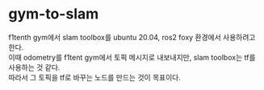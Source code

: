 # gym-to-slam

f1tenth gym에서 slam toolbox를 ubuntu 20.04, ros2 foxy 환경에서 사용하려고 한다.  
이때 odometry를 f1tent gym에서 토픽 메시지로 내보내지만, slam toolbox는 tf를 사용하는 것 같다.   
따라서 그 토픽을 tf로 바꾸는 노드를 만드는 것이 목표이다.

